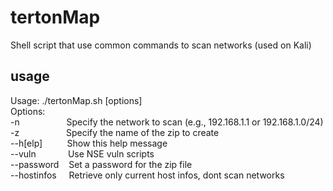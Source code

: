 # tertonMap
Shell script that use common commands to scan networks (used on Kali)

## usage
Usage: ./tertonMap.sh [options] \
Options: \
  -n <network>&nbsp;&nbsp;&nbsp;&nbsp;&nbsp;&nbsp;&nbsp;&nbsp;&nbsp;&nbsp;&nbsp;&nbsp;&nbsp;&nbsp;&nbsp;&nbsp;&nbsp;&nbsp;Specify the network to scan (e.g., 192.168.1.1 or 192.168.1.0/24) \
  -z <zip>&nbsp;&nbsp;&nbsp;&nbsp;&nbsp;&nbsp;&nbsp;&nbsp;&nbsp;&nbsp;&nbsp;&nbsp;&nbsp;&nbsp;&nbsp;&nbsp;&nbsp;&nbsp;Specify the name of the zip to create \
  --h[elp]&nbsp;&nbsp;&nbsp;&nbsp;&nbsp;&nbsp;&nbsp;&nbsp;&nbsp;&nbsp;Show this help message \
  --vuln&nbsp;&nbsp;&nbsp;&nbsp;&nbsp;&nbsp;&nbsp;&nbsp;&nbsp;&nbsp;&nbsp;&nbsp;&nbsp;Use NSE vuln scripts \
  --password&nbsp;&nbsp;&nbsp;&nbsp;Set a password for the zip file \
  --hostinfos&nbsp;&nbsp;&nbsp;&nbsp;&nbsp;Retrieve only current host infos, dont scan networks


